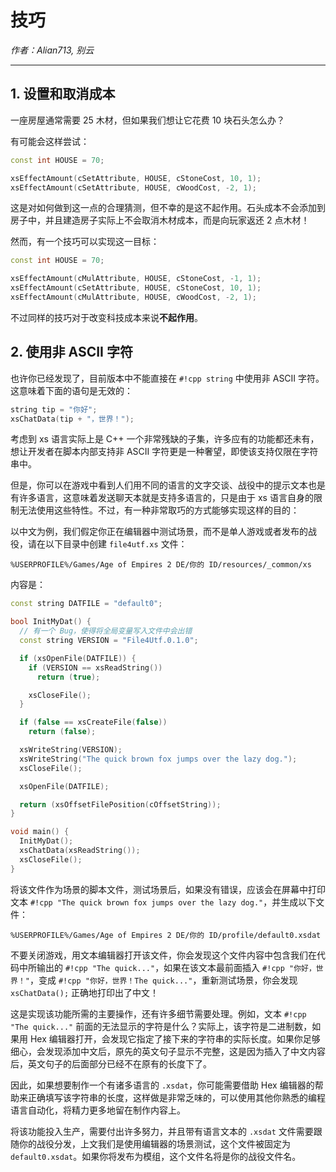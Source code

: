 # 技巧

_作者：Alian713, 别云_

---

## 1. 设置和取消成本

一座房屋通常需要 25 木材，但如果我们想让它花费 10 块石头怎么办？

有可能会这样尝试：

```cpp
const int HOUSE = 70;

xsEffectAmount(cSetAttribute, HOUSE, cStoneCost, 10, 1);
xsEffectAmount(cSetAttribute, HOUSE, cWoodCost, -2, 1);

```

这是对如何做到这一点的合理猜测，但不幸的是这不起作用。石头成本不会添加到房子中，并且建造房子实际上不会取消木材成本，而是向玩家返还 2 点木材！

然而，有一个技巧可以实现这一目标：

```cpp
const int HOUSE = 70;

xsEffectAmount(cMulAttribute, HOUSE, cStoneCost, -1, 1);
xsEffectAmount(cSetAttribute, HOUSE, cStoneCost, 10, 1);
xsEffectAmount(cMulAttribute, HOUSE, cWoodCost, -2, 1);

```

不过同样的技巧对于改变科技成本来说**不起作用**。

## 2. 使用非 ASCII 字符

也许你已经发现了，目前版本中不能直接在 `#!cpp string` 中使用非 ASCII 字符。这意味着下面的语句是无效的：

```cpp
string tip = "你好";
xsChatData(tip + "，世界！");

```

考虑到 xs 语言实际上是 C++ 一个非常残缺的子集，许多应有的功能都还未有，想让开发者在脚本内部支持非 ASCII 字符更是一种奢望，即使该支持仅限在字符串中。

但是，你可以在游戏中看到人们用不同的语言的文字交谈、战役中的提示文本也是有许多语言，这意味着发送聊天本就是支持多语言的，只是由于 xs 语言自身的限制无法使用这些特性。不过，有一种非常取巧的方式能够实现这样的目的：

以中文为例，我们假定你正在编辑器中测试场景，而不是单人游戏或者发布的战役，请在以下目录中创建 `file4utf.xs` 文件：

```
%USERPROFILE%/Games/Age of Empires 2 DE/你的 ID/resources/_common/xs
```

内容是：

```cpp
const string DATFILE = "default0";

bool InitMyDat() {
  // 有一个 Bug，使得将全局变量写入文件中会出错
  const string VERSION = "File4Utf.0.1.0";

  if (xsOpenFile(DATFILE)) {
    if (VERSION == xsReadString())
      return (true);

    xsCloseFile();
  }

  if (false == xsCreateFile(false))
    return (false);

  xsWriteString(VERSION);
  xsWriteString("The quick brown fox jumps over the lazy dog.");
  xsCloseFile();

  xsOpenFile(DATFILE);

  return (xsOffsetFilePosition(cOffsetString));
}

void main() {
  InitMyDat();
  xsChatData(xsReadString());
  xsCloseFile();
}
```

将该文件作为场景的脚本文件，测试场景后，如果没有错误，应该会在屏幕中打印文本 `#!cpp "The quick brown fox jumps over the lazy dog."`，并生成以下文件：

```
%USERPROFILE%/Games/Age of Empires 2 DE/你的 ID/profile/default0.xsdat
```

不要关闭游戏，用文本编辑器打开该文件，你会发现这个文件内容中包含我们在代码中所输出的 `#!cpp "The quick..."`，如果在该文本最前面插入 `#!cpp "你好，世界！"`，变成 `#!cpp "你好，世界！The quick..."`，重新测试场景，你会发现 `xsChatData();` 正确地打印出了中文！

这是实现该功能所需的主要操作，还有许多细节需要处理。例如，文本 `#!cpp "The quick..."` 前面的无法显示的字符是什么？实际上，该字符是二进制数，如果用 Hex 编辑器打开，会发现它指定了接下来的字符串的实际长度。如果你足够细心，会发现添加中文后，原先的英文句子显示不完整，这是因为插入了中文内容后，英文句子的后面部分已经不在原有的长度下了。

因此，如果想要制作一个有诸多语言的 `.xsdat`，你可能需要借助 Hex 编辑器的帮助来正确填写该字符串的长度，这样做是非常乏味的，可以使用其他你熟悉的编程语言自动化，将精力更多地留在制作内容上。

将该功能投入生产，需要付出许多努力，并且带有语言文本的 `.xsdat` 文件需要跟随你的战役分发，上文我们是使用编辑器的场景测试，这个文件被固定为 `default0.xsdat`。如果你将发布为模组，这个文件名将是你的战役文件名。
